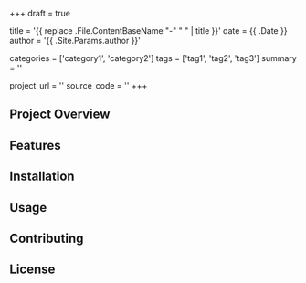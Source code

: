 +++
draft = true

title = '{{ replace .File.ContentBaseName "-" " " | title }}'
date = {{ .Date }}
author = '{{ .Site.Params.author }}'

categories = ['category1', 'category2']
tags = ['tag1', 'tag2', 'tag3']
summary = ''

project_url = ''
source_code = ''
+++

## Project Overview

<!-- Provide an overview of the project -->

## Features

<!-- List and describe the features of the project -->

## Installation

<!-- Provide instructions on how to install and use the project -->

## Usage

<!-- Provide usage examples and instructions -->

## Contributing

<!-- Explain how others can contribute to the project -->

## License

<!-- Include licensing information -->

